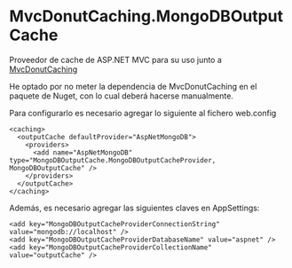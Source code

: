 MvcDonutCaching.MongoDBOutputCache
==================================

Proveedor de cache de ASP.NET MVC para su uso junto a [MvcDonutCaching](https://github.com/moonpyk/mvcdonutcaching)

He optado por no meter la dependencia de MvcDonutCaching en el paquete de Nuget, con lo cual deberá hacerse manualmente.

Para configurarlo es necesario agregar lo siguiente al fichero web.config

    <caching>
      <outputCache defaultProvider="AspNetMongoDB">
        <providers>
          <add name="AspNetMongoDB" type="MongoDBOutputCache.MongoDBOutputCacheProvider, MongoDBOutputCache" />
        </providers>
      </outputCache>
    </caching>

Además, es necesario agregar las siguientes claves en AppSettings:

    <add key="MongoDBOutputCacheProviderConnectionString" value="mongodb://localhost" />
    <add key="MongoDBOutputCacheProviderDatabaseName" value="aspnet" />
    <add key="MongoDBOutputCacheProviderCollectionName" value="outputCache" />